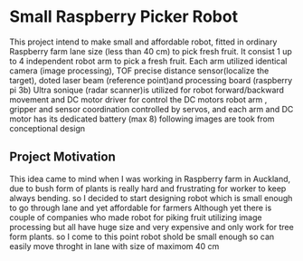 # Small Raspberry Picker Robot
This project intend to make small and affordable robot, fitted in ordinary Raspberry farm lane size (less than 40 cm)  to pick fresh fruit. It consist 1 up to 4 independent robot arm to pick a fresh fruit. Each arm utilized identical camera (image processing), TOF precise distance sensor(localize the target), doted laser beam (reference point)and processing board (raspberry pi 3b)
Ultra sonique (radar scanner)is utilized for robot forward/backward movement and DC motor driver for control the DC motors
robot arm , gripper and sensor coordination controlled by servos, and each arm and DC motor has its dedicated battery (max 8) 
following images are took from conceptional design 

## Project Motivation ##
This idea came to mind when I was working in Raspberry farm in Auckland, due to bush form of plants is really hard and frustrating for worker to keep always bending. so I decided to start designing robot which is small enough to go through lane and yet affordable for farmers
Although yet there is couple of companies who made robot for piking fruit utilizing image processing but all have huge size and very expensive and only work for tree form plants. so I come to this point robot shold be small enough so can easily move throght in lane with size of maximom 40 cm 
